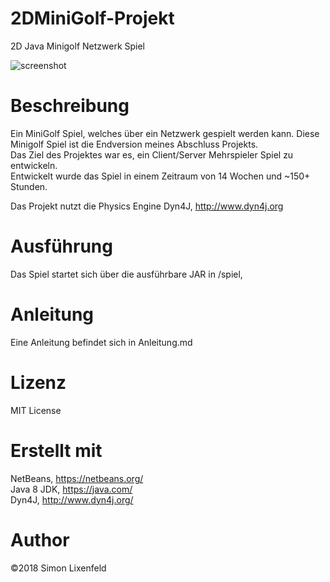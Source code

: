 ﻿# 2DMiniGolf-Projekt
2D Java Minigolf Netzwerk Spiel

![screenshot](https://github.com/slxfld/PongGame/blob/master/screenshots/title.png)

# Beschreibung
Ein MiniGolf Spiel, welches über ein Netzwerk gespielt werden kann.
Diese Minigolf Spiel ist die Endversion meines Abschluss Projekts.</br>
Das Ziel des Projektes war es, ein Client/Server Mehrspieler Spiel zu entwickeln.</br>
Entwickelt wurde das Spiel in einem Zeitraum von 14 Wochen und ~150+ Stunden.</br>

Das Projekt nutzt die Physics Engine Dyn4J, http://www.dyn4j.org </br>

# Ausführung
Das Spiel startet sich über die ausführbare JAR  in /spiel, </br>

# Anleitung
Eine Anleitung befindet sich in Anleitung.md

# Lizenz
MIT License

# Erstellt mit
NetBeans, https://netbeans.org/ </br>
Java 8 JDK, https://java.com/ </br>
Dyn4J, http://www.dyn4j.org/ </br>

# Author 
©2018 Simon Lixenfeld
